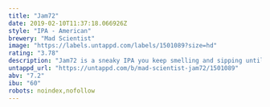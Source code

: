 ```yaml
---
title: "Jam72"
date: 2019-02-10T11:37:18.066926Z
style: "IPA - American"
brewery: "Mad Scientist"
image: "https://labels.untappd.com/labels/1501089?size=hd"
rating: "3.78"
description: "Jam72 is a sneaky IPA you keep smelling and sipping until you get drunk.   We aimed for spicy/grapefruit tones to be dominant with little maltiness. Its not an ideal choice if you want your tongue numb from bitterness though. "
untappd_url: "https://untappd.com/b/mad-scientist-jam72/1501089"
abv: "7.2"
ibu: "60"
robots: noindex,nofollow
---
```

